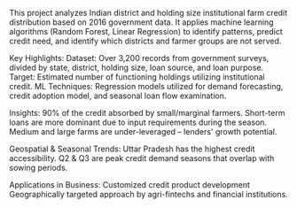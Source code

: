 This project analyzes Indian district and holding size institutional farm credit distribution based on 2016 government data. 
It applies machine learning algorithms (Random Forest, Linear Regression) to identify patterns, predict credit need, and identify which districts and farmer groups are not served.

Key Highlights:
Dataset: Over 3,200 records from government surveys, divided by state, district, holding size, loan source, and loan purpose.
Target: Estimated number of functioning holdings utilizing institutional credit.
ML Techniques: Regression models utilized for demand forecasting, credit adoption model, and seasonal loan flow examination.

Insights:
90% of the credit absorbed by small/marginal farmers.
Short-term loans are more dominant due to input requirements during the season.
Medium and large farms are under-leveraged – lenders' growth potential.

Geospatial & Seasonal Trends:
Uttar Pradesh has the highest credit accessibility.
Q2 & Q3 are peak credit demand seasons that overlap with sowing periods.

Applications in Business:
Customized credit product development
Geographically targeted approach by agri-fintechs and financial institutions.

